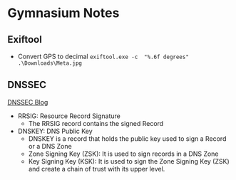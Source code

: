 # Gymnasium Notes

## Exiftool

* Convert GPS to decimal
`exiftool.exe -c  "%.6f degrees" .\Downloads\Meta.jpg`  

## DNSSEC

[DNSSEC Blog](https://medium.com/@Nilabh/an-introduction-to-dnssec-96e53a469528)  

* RRSIG: Resource Record Signature
  * The RRSIG record contains the signed Record
* DNSKEY: DNS Public Key
  * DNSKEY is a record that holds the public key used to sign a Record or a DNS Zone
  * Zone Signing Key (ZSK): It is used to sign records in a DNS Zone
  * Key Signing Key (KSK): It is used to sign the Zone Signing Key (ZSK) and create a chain of trust with its upper level.  
  